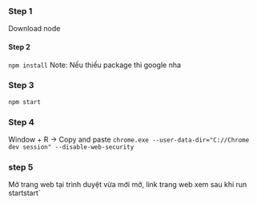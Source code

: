 ### Step 1

Download node

#### Step 2

`npm install`
Note: Nếu thiếu package thì google nha

### Step 3

`npm start`

### Step 4

Window + R ->
Copy and paste `chrome.exe --user-data-dir="C://Chrome dev session" --disable-web-security`

### step 5

Mở trang web tại trình duyệt vừa mới mở, link trang web xem sau khi run startstart`

